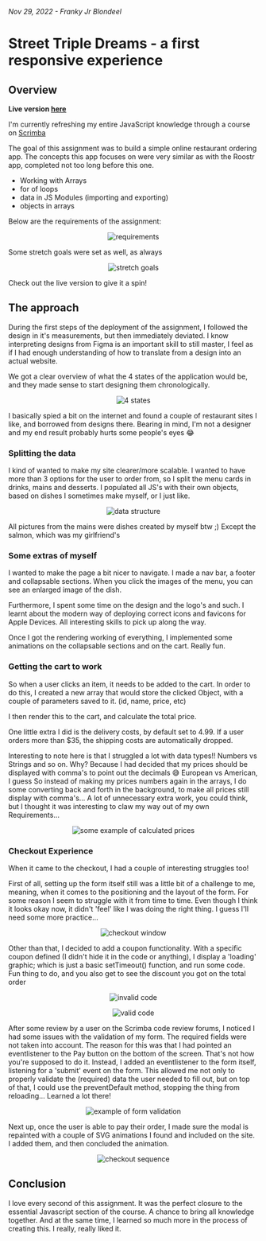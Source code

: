 *Nov 29, 2022 - Franky Jr Blondeel*


# Street Triple Dreams - a first responsive experience

## Overview

**Live version [here](https://frankitos.netlify.app/)**

I'm currently refreshing my entire JavaScript knowledge through a course on [Scrimba](https://scrimba.com/allcourses)

The goal of this assignment was to build a simple online restaurant ordering app. The concepts this app focuses on were very similar as with the Roostr app, completed not too long before this one.
* Working with Arrays
* for of loops
* data in JS Modules (importing and exporting)
* objects in arrays

Below are the requirements of the assignment:
<p align="center">
<img alt="requirements" src="https://github.com/MrFranksJr/MrFranksJr/blob/main/assets/frankitos/requirements.png">
</p>

Some stretch goals were set as well, as always
<p align="center">
<img alt="stretch goals" src="https://github.com/MrFranksJr/MrFranksJr/blob/main/assets/frankitos/stretch_goals.png">
</p>

Check out the live version to give it a spin!


## The approach

During the first steps of the deployment of the assignment, I followed the design in it's measurements, but then immediately deviated. I know interpreting designs from Figma is an important skill to still master, I feel as if I had enough understanding of how to translate from a design into an actual website.

We got a clear overview of what the 4 states of the application would be, and they made sense to start designing them chronologically.
<p align="center">
<img alt="4 states" src="https://github.com/MrFranksJr/MrFranksJr/blob/main/assets/frankitos/4differentstates.png">
</p>

I basically spied a bit on the internet and found a couple of restaurant sites I like, and borrowed from designs there.
Bearing in mind, I'm not a designer and my end result probably hurts some people's eyes 😂


### Splitting the data
I kind of wanted to make my site clearer/more scalable. I wanted to have more than 3 options for the user to order from, so I split the menu cards in drinks, mains and desserts. I populated all JS's with their own objects, based on dishes I sometimes make myself, or I just like. 
<p align="center">
<img alt="data structure" src="https://github.com/MrFranksJr/MrFranksJr/blob/main/assets/frankitos/datastructure.png">
</p>

All pictures from the mains were dishes created by myself btw ;) Except the salmon, which was my girlfriend's


### Some extras of myself
I wanted to make the page a bit nicer to navigate. I made a nav bar, a footer and collapsable sections.
When you click the images of the menu, you can see an enlarged image of the dish.

Furthermore, I spent some time on the design and the logo's and such. I learnt about the modern way of deploying correct icons and favicons for Apple Devices. All interesting skills to pick up along the way.

Once I got the rendering working of everything, I implemented some animations on the collapsable sections and on the cart. Really fun.


### Getting the cart to work
So when a user clicks an item, it needs to be added to the cart. In order to do this, I created a new array that would store the clicked Object, with a couple of parameters saved to it. (id, name, price, etc)

I then render this to the cart, and calculate the total price.

One little extra I did is the delivery costs, by default set to 4.99. If a user orders more than $35, the shipping costs are automatically dropped.

Interesting to note here is that I struggled a lot with data types!! Numbers vs Strings and so on. Why? Because I had decided that my prices should be displayed with comma's to point out the decimals 😅 European vs American, I guess
So instead of making my prices numbers again in the arrays, I do some converting back and forth in the background, to make all prices still display with comma's... A lot of unnecessary extra work, you could think, but I thought it was interesting to claw my way out of my own Requirements...
<p align="center">
<img alt="some example of calculated prices" src="https://github.com/MrFranksJr/MrFranksJr/blob/main/assets/frankitos/cart-prices.png">
</p>


### Checkout Experience
When it came to the checkout, I had a couple of interesting struggles too!

First of all, setting up the form itself still was a little bit of a challenge to me, meaning, when it comes to the positioning and the layout of the form. For some reason I seem to struggle with it from time to time. Even though I think it looks okay now, it didn't 'feel' like I was doing the right thing. I guess I'll need some more practice...
<p align="center">
<img alt="checkout window" src="https://github.com/MrFranksJr/MrFranksJr/blob/main/assets/frankitos/checkout.png">
</p>

Other than that, I decided to add a coupon functionality. With a specific coupon defined (I didn't hide it in the code or anything), I display a 'loading' graphic; which is just a basic setTimeout() function, and run some code. Fun thing to do, and you also get to see the discount you got on the total order
<p align="center">
<img alt="invalid code" src="https://github.com/MrFranksJr/MrFranksJr/blob/main/assets/frankitos/invalid.gif">
</p>
<p align="center">
<img alt="valid code" src="https://github.com/MrFranksJr/MrFranksJr/blob/main/assets/frankitos/valid.gif">
</p>

After some review by a user on the Scrimba code review forums, I noticed I had some issues with the validation of my form. The required fields were not taken into account. The reason for this was that I had pointed an eventlistener to the Pay button on the bottom of the screen.
That's not how you're supposed to do it. Instead, I added an eventlistener to the form itself, listening for a 'submit' event on the form. This allowed me not only to properly validate the (required) data the user needed to fill out, but on top of that, I could use the preventDefault method, stopping the thing from reloading... Learned a lot there!
<p align="center">
<img alt="example of form validation" src="https://github.com/MrFranksJr/MrFranksJr/blob/main/assets/frankitos/validation.png">
</p>

Next up, once the user is able to pay their order, I made sure the modal is repainted with a couple of SVG animations I found and included on the site. I added them, and then concluded the animation.
<p align="center">
<img alt="checkout sequence" src="https://github.com/MrFranksJr/MrFranksJr/blob/main/assets/frankitos/payorder.gif">
</p>


## Conclusion

I love every second of this assignment. It was the perfect closure to the essential Javascript section of the course. A chance to bring all knowledge together. And at the same time, I learned so much more in the process of creating this. I really, really liked it.